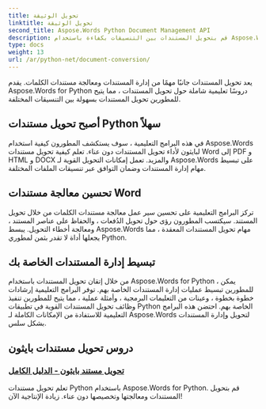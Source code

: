```yaml
---
title: تحويل الوثيقة
linktitle: تحويل الوثيقة
second_title: Aspose.Words Python Document Management API
description: قم بتحويل المستندات بين التنسيقات بكفاءة باستخدام Aspose.Words for Python. قم بتبسيط معالجة مستندات الكلمات وتبسيط مهام إدارة المستندات الخاصة بك.
type: docs
weight: 13
url: /ar/python-net/document-conversion/
---
```


يعد تحويل المستندات جانبًا مهمًا من إدارة المستندات ومعالجة مستندات الكلمات. يقدم Aspose.Words for Python دروسًا تعليمية شاملة حول تحويل المستندات ، مما يتيح للمطورين تحويل المستندات بسهولة بين التنسيقات المختلفة.

## أصبح تحويل مستندات Python سهلاً

في هذه البرامج التعليمية ، سوف يستكشف المطورون كيفية استخدام Aspose.Words لبايثون لأداء تحويل المستندات دون عناء. تعلم كيفية تحويل مستندات Word إلى PDF و HTML و DOCX والمزيد. تعمل إمكانات التحويل القوية لـ Aspose.Words على تبسيط مهام إدارة المستندات وضمان التوافق عبر تنسيقات الملفات المختلفة.

## تحسين معالجة مستندات Word

تركز البرامج التعليمية على تحسين سير عمل معالجة مستندات الكلمات من خلال تحويل المستند. سيكتسب المطورون رؤى حول تحويل الدُفعات ، والحفاظ على عناصر المستند ، ومعالجة أخطاء التحويل. يبسط Aspose.Words مهام تحويل المستندات المعقدة ، مما يجعلها أداة لا تقدر بثمن لمطوري Python.

## تبسيط إدارة المستندات الخاصة بك

من خلال إتقان تحويل المستندات باستخدام Aspose.Words for Python ، يمكن للمطورين تبسيط عمليات إدارة المستندات الخاصة بهم. توفر البرامج التعليمية إرشادات خطوة بخطوة ، وعينات من التعليمات البرمجية ، وأمثلة عملية ، مما يتيح للمطورين تنفيذ وظائف تحويل المستندات القوية في تطبيقات Python الخاصة بهم. احتضن هذه البرامج التعليمية للاستفادة من الإمكانات الكاملة لـ Aspose.Words لتحويل وإدارة المستندات بشكل سلس.

## دروس تحويل مستندات بايثون
### [تحويل مستند بايثون - الدليل الكامل](./python-document-conversion/)
تعلم تحويل مستندات Python باستخدام Aspose.Words for Python. قم بتحويل المستندات ومعالجتها وتخصيصها دون عناء. زيادة الإنتاجية الآن!